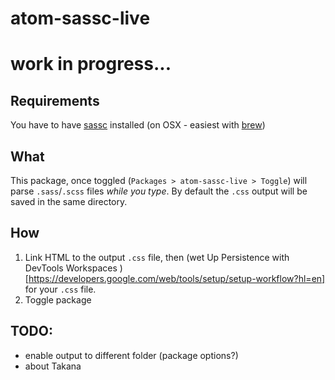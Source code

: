 # atom-sassc-live

# work in progress...

## Requirements

You have to have [sassc](https://github.com/sass/sassc) installed (on OSX - easiest with [brew](https://github.com/sass/sassc))

## What

This package, once toggled (```Packages > atom-sassc-live > Toggle```) will parse ```.sass```/```.scss``` files *while you type*. By default the ```.css``` output will be saved in the same directory.

## How

1. Link HTML to the output ```.css``` file, then (wet Up Persistence with DevTools Workspaces
)[https://developers.google.com/web/tools/setup/setup-workflow?hl=en] for your ```.css``` file.
2. Toggle package



## TODO:

  - enable output to different folder (package options?)
  - about Takana
